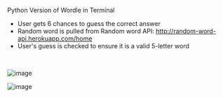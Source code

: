 Python Version of Wordle in Terminal
- User gets 6 chances to guess the correct answer
- Random word is pulled from Random word API: http://random-word-api.herokuapp.com/home
- User's guess is checked to ensure it is a valid 5-letter word
 <br>

![image](https://github.com/cmtnguyen/Py-Wordle/assets/66109485/9a71b01d-1838-4061-865d-5cf585bfad18)

![image](https://github.com/cmtnguyen/Py-Wordle/assets/66109485/2b9c7e69-4303-4c0c-b44e-08c79adbfe40)

